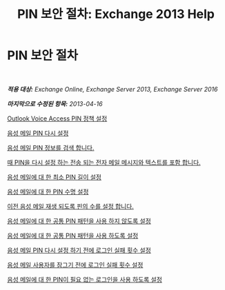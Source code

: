 ﻿---
title: 'PIN 보안 절차: Exchange 2013 Help'
TOCTitle: PIN 보안 절차
ms:assetid: 58e4b02e-dc99-46b8-a65d-d441bbfee8a9
ms:mtpsurl: https://technet.microsoft.com/ko-kr/library/JJ863110(v=EXCHG.150)
ms:contentKeyID: 50555990
ms.date: 05/22/2018
mtps_version: v=EXCHG.150
ms.translationtype: MT
---

# PIN 보안 절차

 

_**적용 대상:** Exchange Online, Exchange Server 2013, Exchange Server 2016_

_**마지막으로 수정된 항목:** 2013-04-16_

[Outlook Voice Access PIN 정책 설정](https://docs.microsoft.com/ko-kr/exchange/voice-mail-unified-messaging/set-outlook-voice-access-pin-security/set-pin-policies)

[음성 메일 PIN 다시 설정](https://docs.microsoft.com/ko-kr/exchange/voice-mail-unified-messaging/set-outlook-voice-access-pin-security/reset-a-voice-mail-pin)

[음성 메일 PIN 정보를 검색 합니다.](https://docs.microsoft.com/ko-kr/exchange/voice-mail-unified-messaging/set-outlook-voice-access-pin-security/retrieve-voice-mail-pin-information)

[때 PIN을 다시 설정 하는 전송 되는 전자 메일 메시지와 텍스트를 포함 합니다.](https://docs.microsoft.com/ko-kr/exchange/voice-mail-unified-messaging/set-outlook-voice-access-pin-security/include-text-in-email-sent-when-pin-is-reset)

[음성 메일에 대 한 최소 PIN 길이 설정](https://docs.microsoft.com/ko-kr/exchange/voice-mail-unified-messaging/set-outlook-voice-access-pin-security/set-minimum-pin-length)

[음성 메일에 대 한 PIN 수명 설정](https://docs.microsoft.com/ko-kr/exchange/voice-mail-unified-messaging/set-outlook-voice-access-pin-security/set-pin-lifetime)

[이전 음성 메일 재생 되도록 핀의 수를 설정 합니다.](https://docs.microsoft.com/ko-kr/exchange/voice-mail-unified-messaging/set-outlook-voice-access-pin-security/set-number-of-previous-pins-to-recycle)

[음성 메일에 대 한 공통 PIN 패턴을 사용 하지 않도록 설정](https://docs.microsoft.com/ko-kr/exchange/voice-mail-unified-messaging/set-outlook-voice-access-pin-security/disable-common-pin-patterns)

[음성 메일에 대 한 공통 PIN 패턴을 사용 하도록 설정](enable-common-pin-patterns-for-voice-mail-exchange-2013-help.md)

[음성 메일 PIN 다시 설정 하기 전에 로그인 실패 횟수 설정](https://docs.microsoft.com/ko-kr/exchange/voice-mail-unified-messaging/set-outlook-voice-access-pin-security/set-number-of-sign-in-failures-before-pin-reset)

[음성 메일 사용자를 잠그기 전에 로그인 실패 횟수 설정](https://docs.microsoft.com/ko-kr/exchange/voice-mail-unified-messaging/set-outlook-voice-access-pin-security/set-number-of-sign-in-failures-before-lock-out)

[음성 메일에 대 한 PIN이 필요 없는 로그인을 사용 하도록 설정](enable-pin-less-sign-ins-for-voice-mail-exchange-2013-help.md)

